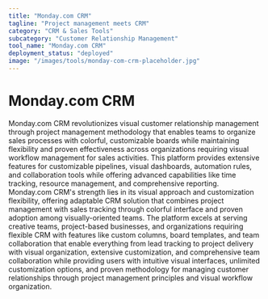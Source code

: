 ```yaml
---
title: "Monday.com CRM"
tagline: "Project management meets CRM"
category: "CRM & Sales Tools"
subcategory: "Customer Relationship Management"
tool_name: "Monday.com CRM"
deployment_status: "deployed"
image: "/images/tools/monday-com-crm-placeholder.jpg"
---
```


# Monday.com CRM

Monday.com CRM revolutionizes visual customer relationship management through project management methodology that enables teams to organize sales processes with colorful, customizable boards while maintaining flexibility and proven effectiveness across organizations requiring visual workflow management for sales activities. This platform provides extensive features for customizable pipelines, visual dashboards, automation rules, and collaboration tools while offering advanced capabilities like time tracking, resource management, and comprehensive reporting. Monday.com CRM's strength lies in its visual approach and customization flexibility, offering adaptable CRM solution that combines project management with sales tracking through colorful interface and proven adoption among visually-oriented teams. The platform excels at serving creative teams, project-based businesses, and organizations requiring flexible CRM with features like custom columns, board templates, and team collaboration that enable everything from lead tracking to project delivery with visual organization, extensive customization, and comprehensive team collaboration while providing users with intuitive visual interfaces, unlimited customization options, and proven methodology for managing customer relationships through project management principles and visual workflow organization.